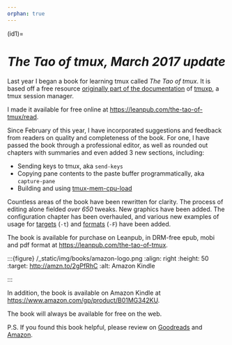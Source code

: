 ```yaml
---
orphan: true
---
```


(id1)=

# _The Tao of tmux, March 2017 update_

Last year I began a book for learning tmux called _The Tao of tmux_. It is based off a free resource [originally part of the documentation](https://tmuxp.git-pull.com/en/latest/about_tmux.html) of [tmuxp](https://tmuxp.git-pull.com), a tmux session manager.

I made it available for free online at <https://leanpub.com/the-tao-of-tmux/read>.

Since February of this year, I have incorporated suggestions and feedback from readers on quality and completeness of the book. For one, I have passed the book through a professional editor, as well as rounded out chapters with summaries and even added 3 new sections, including:

- Sending keys to tmux, aka `send-keys`
- Copying pane contents to the paste buffer programmatically, aka `capture-pane`
- Building and using [tmux-mem-cpu-load](https://github.com/thewtex/tmux-mem-cpu-load)

Countless areas of the book have been rewritten for clarity. The process of editing alone fielded _over 650_ tweaks. New graphics have been added. The configuration chapter has been overhauled, and various new examples of usage for [targets](http://man.openbsd.org/OpenBSD-5.9/man1/tmux.1#COMMANDS) (`-t`) and [formats](http://man.openbsd.org/OpenBSD-5.9/man1/tmux.1#FORMATS) (`-F`) have been added.

The book is available for purchase on Leanpub, in DRM-free epub, mobi and pdf format at <https://leanpub.com/the-tao-of-tmux>.

:::{figure} /\_static/img/books/amazon-logo.png
:align: right
:height: 50
:target: http://amzn.to/2gPfRhC
:alt: Amazon Kindle

:::

In addition, the book is available on Amazon Kindle at <https://www.amazon.com/gp/product/B01MG342KU>.

The book will always be available for free on the web.

P.S. If you found this book helpful, please review on [Goodreads](https://www.goodreads.com/book/show/33246223-the-tao-of-tmux) and [Amazon](https://www.amazon.com/gp/product/B01MG342KU).

